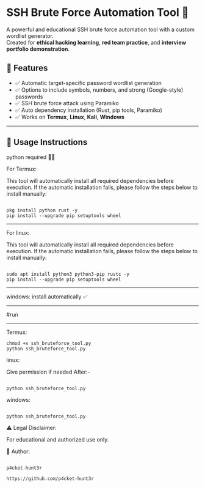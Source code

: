 # SSH Brute Force Automation Tool 🔐

A powerful and educational SSH brute force automation tool with a custom wordlist generator.  
Created for **ethical hacking learning**, **red team practice**, and **interview portfolio demonstration**.

## 🚀 Features

- ✅ Automatic target-specific password wordlist generation
- ✅ Options to include symbols, numbers, and strong (Google-style) passwords
- ✅ SSH brute force attack using Paramiko
- ✅ Auto dependency installation (Rust, pip tools, Paramiko)
- ✅ Works on **Termux**, **Linux**, **Kali**, **Windows**
---
## 📜 Usage Instructions
python required ⛓️‍💥


For Termux:

This tool will automatically install all required dependencies before execution.
If the automatic installation fails, please follow the steps below to install manually:
```

pkg install python rust -y
pip install --upgrade pip setuptools wheel

```
---
For linux:

This tool will automatically install all required dependencies before execution.
If the automatic installation fails, please follow the steps below to install manually:

```

sudo apt install python3 python3-pip rustc -y
pip install --upgrade pip setuptools wheel

```
---

windows:
install automatically ✅

---

#run

---

Termux:

```
chmod +x ssh_bruteforce_tool.py
python ssh_bruteforce_tool.py

```
linux:

Give permission if needed
After:-

```

python ssh_bruteforce_tool.py

```




windows:

```

python ssh_bruteforce_tool.py

```


⚠️ Legal Disclaimer:

For educational and authorized use only.

👤 Author:

```

p4cket-hunt3r

```
```
https://github.com/p4cket-hunt3r

```


